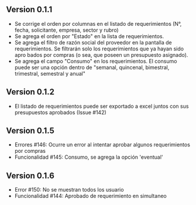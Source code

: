 ## Version 0.1.1 

* Se corrige el orden por columnas en el listado de requerimientos (N°, fecha, solicitante, empresa, sector y rubro) 
* Se agrega el orden por "Estado" en la lista de requerimientos. 
* Se agrega el filtro de razón social del proveedor en la pantalla de requerimientos.  Se filtrarán solo los requerimientos que ya hayan sido apro    bados por compras (o sea, que poseen un presupuesto asignado). 
* Se agrega el campo "Consumo" en los requerimientos.  El consumo puede ser una opción dentro de "semanal, quincenal, bimestral, trimestral, semestral y anual" 

## Version 0.1.2

* El listado de requerimientos puede ser exportado a excel juntos con sus presupuestos aprobados (Issue #142)

## Version 0.1.5

* Errores #146: Ocurre un error al intentar aprobar algunos requerimientos por compras
* Funcionalidad #145: Consumo, se agrega la opción 'eventual'

## Version 0.1.6

* Error #150: No se muestran todos los usuario
* Funcionalidad #144: Aprobado de requerimiento en simultaneo
